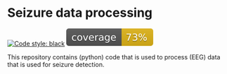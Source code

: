 # Seizure data processing
[![Code style: black](https://img.shields.io/badge/code%20style-black-000000.svg)](https://github.com/psf/black)
![coverage](coverage.svg)

This repository contains (python) code that is used to process (EEG) data that is used for seizure detection. 
